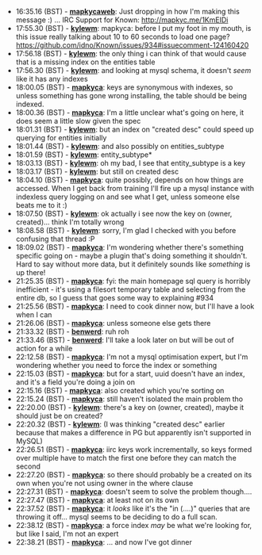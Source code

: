 * 16:35.16 (BST) - __[mapkycaweb](https://github.com/mapkycaweb)__: Just dropping in how I'm making this message :) ... IRC Support for Known: http://mapkyc.me/1KmEIDi
* 17:55.30 (BST) - __[kylewm](https://github.com/kylewm)__: mapkyca: before I put my foot in my mouth, is this issue really talking about 10 to 60 seconds to load one page?  https://github.com/idno/Known/issues/934#issuecomment-124160420
* 17:56.18 (BST) - __[kylewm](https://github.com/kylewm)__: the only thing i can think of that would cause that is a missing index on the entities table
* 17:56.30 (BST) - __[kylewm](https://github.com/kylewm)__: and looking at mysql schema, it doesn't *seem* like it has any indexes
* 18:00.05 (BST) - __[mapkyca](https://github.com/mapkyca)__: keys are synonymous with indexes, so unless something has gone wrong installing, the table should be being indexed.
* 18:00.36 (BST) - __[mapkyca](https://github.com/mapkyca)__: I'm a little unclear what's going on here, it does seem a little slow given the spec
* 18:01.31 (BST) - __[kylewm](https://github.com/kylewm)__: but an index on "created desc" could speed up querying for entities initially
* 18:01.44 (BST) - __[kylewm](https://github.com/kylewm)__: and also possibly on entities_subtype
* 18:01.59 (BST) - __[kylewm](https://github.com/kylewm)__: entity_subtype*
* 18:03.13 (BST) - __[kylewm](https://github.com/kylewm)__: oh my bad, I see that entity_subtype is a key
* 18:03.17 (BST) - __[kylewm](https://github.com/kylewm)__: but still on created desc
* 18:04.10 (BST) - __[mapkyca](https://github.com/mapkyca)__: quite possibly, depends on how things are accessed. When I get back from training I'll fire up a mysql instance with indexless query logging on and see what I get, unless someone else beats me to it :)
* 18:07.50 (BST) - __[kylewm](https://github.com/kylewm)__: ok actually i see now the key on (owner, created)... think I'm totally wrong
* 18:08.58 (BST) - __[kylewm](https://github.com/kylewm)__: sorry, I'm glad I checked with you before confusing that thread :P
* 18:09.02 (BST) - __[mapkyca](https://github.com/mapkyca)__: I'm wondering whether there's something specific going on - maybe a plugin that's doing something it shouldn't. Hard to say without more data, but it definitely sounds like *something* is up there!
* 21:25.35 (BST) - __[mapkyca](https://github.com/mapkyca)__: fyi: the main homepage sql query is horribly inefficient - it's using a filesort temporary table and selecting from the entire db, so I guess that goes some way to explaining #934
* 21:25.56 (BST) - __[mapkyca](https://github.com/mapkyca)__: I need to cook dinner now, but I'll have a look when I can
* 21:26.06 (BST) - __[mapkyca](https://github.com/mapkyca)__: unless someone else gets there
* 21:33.32 (BST) - __[benwerd](https://github.com/benwerd)__: ruh roh
* 21:33.46 (BST) - __[benwerd](https://github.com/benwerd)__: I'll take a look later on but will be out of action for a while
* 22:12.58 (BST) - __[mapkyca](https://github.com/mapkyca)__: I'm not a mysql optimisation expert, but I'm wondering whether you need to force the index or something
* 22:15.03 (BST) - __[mapkyca](https://github.com/mapkyca)__: but for a start, uuid doesn't have an index, and it's a field you're doing a join on
* 22:15.16 (BST) - __[mapkyca](https://github.com/mapkyca)__: also created which you're sorting on
* 22:15.24 (BST) - __[mapkyca](https://github.com/mapkyca)__: still haven't isolated the main problem tho
* 22:20.00 (BST) - __[kylewm](https://github.com/kylewm)__: there's a key on (owner, created), maybe it should just be on created?
* 22:20.32 (BST) - __[kylewm](https://github.com/kylewm)__: (I was thinking "created desc" earlier because that makes a difference in PG but apparently isn't supported in MySQL)
* 22:26.51 (BST) - __[mapkyca](https://github.com/mapkyca)__: iirc keys work incrementally, so keys formed over multiple have to match the first one before they can match the second
* 22:27.20 (BST) - __[mapkyca](https://github.com/mapkyca)__: so there should probably be a created on its own when you're not using owner in the where clause
* 22:27.31 (BST) - __[mapkyca](https://github.com/mapkyca)__: doesn't seem to solve the problem though....
* 22:27.47 (BST) - __[mapkyca](https://github.com/mapkyca)__: at least not on its own
* 22:37.52 (BST) - __[mapkyca](https://github.com/mapkyca)__: it *looks* like it's the "in (....)" queries that are throwing it off... mysql seems to be deciding to do a full scan.
* 22:38.12 (BST) - __[mapkyca](https://github.com/mapkyca)__: a force index *may* be what we're looking for, but like I said, I'm not an expert
* 22:38.21 (BST) - __[mapkyca](https://github.com/mapkyca)__: ... and now I've got dinner
